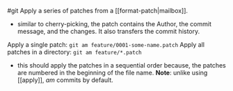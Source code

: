 #git 
Apply a series of patches from a [[format-patch|mailbox]].

- similar to cherry-picking, the patch contains the Author, the commit message, and the changes. It also transfers the commit history.

Apply a single patch: `git am feature/0001-some-name.patch`
Apply all patches in a directory: `git am feature/*.patch`
- this should apply the patches in a sequential order because, the patches are numbered in the beginning of the file name.
**Note**: unlike using [[apply]], *am* commits by default.
